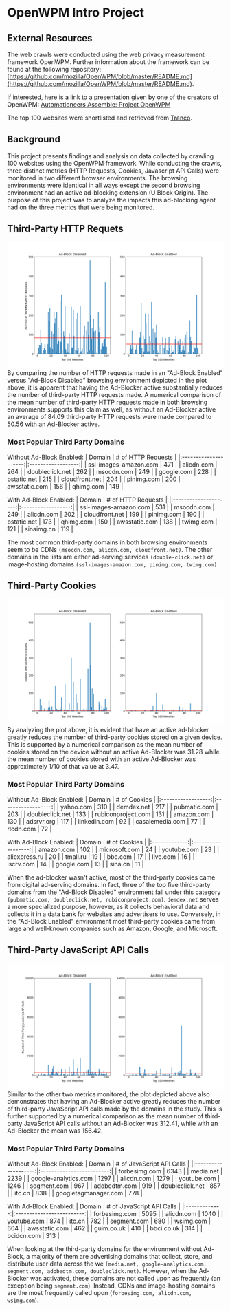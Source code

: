 # OpenWPM Intro Project
## External Resources
The web crawls were conducted using the web privacy measurement framework OpenWPM. Further information about the framework can be found at the following repository: [https://github.com/mozilla/OpenWPM/blob/master/README.md](https://github.com/mozilla/OpenWPM/blob/master/README.md).

If interested, here is a link to a presentation given by one of the creators of OpenWPM: [Automationeers Assemble: Project OpenWPM](https://www.youtube.com/watch?v=A2Ra1JVs7_U)

The top 100 websites were shortlisted and retrieved from [Tranco](https://tranco-list.eu/download_daily/56JN).
## Background
This project presents findings and analysis on data collected by crawling 100 websites using the OpenWPM framework. While conducting the crawls, three distinct metrics (HTTP Requests, Cookies, Javascript API Calls) were monitored in two different browser environments. The browsing environments were identical in all ways except the second browsing environment had an active ad-blocking extension (U Block Origin). The purpose of this project was to analyze the impacts this ad-blocking agent had on the three metrics that were being monitored.

## Third-Party HTTP Requets
![](Plots/http_plot.png)
By comparing the number of HTTP requests made in an "Ad-Block Enabled" versus "Ad-Block Disabled" browsing environment depicted in the plot above, it is apparent that having the Ad-Blocker active substantially reduces the number of third-party HTTP requests made. A numerical comparison of the mean number of third-party HTTP requests made in both browsing environments supports this claim as well, as without an Ad-Blocker active an average of 84.09 third-party HTTP requests were made compared to 50.56 with an Ad-Blocker active.

### Most Popular Third Party Domains
Without Ad-Block Enabled:
|         Domain        | # of HTTP Requests |
|:---------------------:|:------------------:|
| ssl-images-amazon.com |         471        |
| alicdn.com            |         264        |
| doubleclick.net       |         262        |
| msocdn.com            |         249        |
| google.com            |         228        |
| pstatic.net           |         215        |
| cloudfront.net        |         204        |
| pinimg.com            |         200        |
| awsstatic.com         |         156        |
| qhimg.com             |         149        |

With Ad-Block Enabled:
|         Domain        | # of HTTP Requests |
|:---------------------:|:------------------:|
| ssl-images-amazon.com |         531        |
| msocdn.com            |         249        |
| alicdn.com            |         202        |
| cloudfront.net        |         199        |
| pinimg.com            |         190        |
| pstatic.net           |         173        |
| qhimg.com             |         150        |
| awsstatic.com         |         138        |
| twimg.com             |         121        |
| sinaimg.cn            |         119        |

The most common third-party domains in both browsing environments seem to be CDNs `(msocdn.com, alicdn.com, cloudfront.net)`. The other domains in the lists are either ad-serving services `(double-click.net)` or image-hosting domains `(ssl-images-amazon.com, pinimg.com, twimg.com)`.

## Third-Party Cookies
![](Plots/cookie_plot.png)
By analyzing the plot above, it is evident that have an active ad-blocker greatly reduces the number of third-party cookies stored on a given device. This is supported by a numerical comparison as the mean number of cookies stored on the device without an active Ad-Blocker was 31.28 while the mean number of cookies stored with an active Ad-Blocker was approximately 1/10 of that value at 3.47. 

### Most Popular Third Party Domains
Without Ad-Block Enabled:
|       Domain       |    # of Cookies    |
|:------------------:|:------------------:|
| yahoo.com          |         310        |
| demdex.net         |         217        |
| pubmatic.com       |         203        |
| doubleclick.net    |         133        |
| rubiconproject.com |         131        |
| amazon.com         |         130        |
| adsrvr.org         |         117        |
| linkedin.com       |         92         |
| casalemedia.com    |         77         |
| rlcdn.com          |         72         |

With Ad-Block Enabled:
|     Domain    |    # of Cookies    |
|:-------------:|:------------------:|
| amazon.com    |         102        |
| microsoft.com |         24         |
| youtube.com   |         23         |
| aliexpress.ru |         20         |
| tmall.ru      |         19         |
| bbc.com       |         17         |
| live.com      |         16         |
| iscrv.com     |         14         |
| google.com    |         13         |
| sina.cn       |         11         |

When the ad-blocker wasn't active, most of the third-party cookies came from digital ad-serving domains. In fact, three of the top five third-party domains from the "Ad-Block Disabled" environment fall under this category `(pubmatic.com, doubleclick.net, rubiconproject.com)`. `demdex.net` serves a more specialized purpose, however, as it collects behavioral data and collects it in a data bank for websites and advertisers to use. Conversely, in the "Ad-Block Enabled" environment most third-party cookies came from large and well-known companies such as Amazon, Google, and Microsoft.  

## Third-Party JavaScript API Calls
![](Plots/api_plot.png)
Similar to the other two metrics monitored, the plot depicted above also demonstrates that having an Ad-Blocker active greatly reduces the number of third-party JavaScript API calls made by the domains in the study. This is further supported by a numerical comparison as the mean number of third-party JavaScript API calls without an Ad-Blocker was 312.41, while with an Ad-Blocker the mean was 156.42. 

### Most Popular Third Party Domains
Without Ad-Block Enabled:
|        Domain        | # of JavaScript API Calls |
|:--------------------:|:-------------------------:|
| forbesimg.com        |            6343           |
| media.net            |            2239           |
| google-analytics.com |            1297           |
| alicdn.com           |            1279           |
| youtube.com          |            1246           |
| segment.com          |            967            |
| adobedtm.com         |            919            |
| doubleclick.net      |            857            |
| itc.cn               |            838            |
| googletagmanager.com |            778            |

With Ad-Block Enabled:
|     Domain    | # of JavaScript API Calls |
|:-------------:|:-------------------------:|
| forbesimg.com |            5095           |
| alicdn.com    |            1040           |
| youtube.com   |            874            |
| itc.cn        |            782            |
| segment.com   |            680            |
| wsimg.com     |            604            |
| awsstatic.com |            462            |
| guim.co.uk    |            410            |
| bbci.co.uk    |            314            |
| bcidcn.com    |            313            |

When looking at the third-party domains for the environment without Ad-Block, a majority of them are advertising domains that collect, store, and distribute user data across the we `(media.net, google-analytics.com, segment.com, adobedtm.com, doubleclick.net)`. However, when the Ad-Blocker was activated, these domains are not called upon as frequently (an exception being `segment.com`). Instead, CDNs and image-hosting domains are the most frequently called upon (`forbesimg.com, alicdn.com, wsimg.com`).
